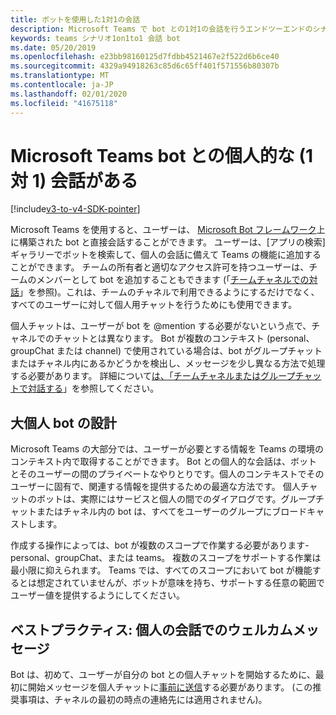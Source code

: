 ```yaml
---
title: ボットを使用した1対1の会話
description: Microsoft Teams で bot との1対1の会話を行うエンドツーエンドのシナリオについて説明します。
keywords: teams シナリオ1on1to1 会話 bot
ms.date: 05/20/2019
ms.openlocfilehash: e23bb98160125d7fdbb4521467e2f522d6b6ce40
ms.sourcegitcommit: 4329a94918263c85d6c65ff401f571556b80307b
ms.translationtype: MT
ms.contentlocale: ja-JP
ms.lasthandoff: 02/01/2020
ms.locfileid: "41675118"
---
```

# <a name="have-a-personal-one-on-one-conversation-with-a-microsoft-teams-bot"></a>Microsoft Teams bot との個人的な (1 対 1) 会話がある

[!include[v3-to-v4-SDK-pointer](~/includes/v3-to-v4-pointer-bots.md)]

Microsoft Teams を使用すると、ユーザーは、 [Microsoft Bot フレームワーク](/azure/bot-service/?view=azure-bot-service-3.0)上に構築された bot と直接会話することができます。 ユーザーは、[アプリの検索] ギャラリーでボットを検索して、個人の会話に備えて Teams の機能に追加することができます。 チームの所有者と適切なアクセス許可を持つユーザーは、チームのメンバーとして bot を追加することもできます (「[チームチャネルでの対話](~/resources/bot-v3/bot-conversations/bots-conv-channel.md)」を参照)。これは、チームのチャネルで利用できるようにするだけでなく、すべてのユーザーに対して個人用チャットを行うためにも使用できます。

個人チャットは、ユーザーが bot を @mention する必要がないという点で、チャネルでのチャットとは異なります。 Bot が複数のコンテキスト (personal、groupChat または channel) で使用されている場合は、bot がグループチャットまたはチャネル内にあるかどうかを検出し、メッセージを少し異なる方法で処理する必要があります。 詳細について[は、「チームチャネルまたはグループチャットで対話する](~/resources/bot-v3/bot-conversations/bots-conv-proactive.md)」を参照してください。

## <a name="designing-a-great-personal-bot"></a>大個人 bot の設計

Microsoft Teams の大部分では、ユーザーが必要とする情報を Teams の環境のコンテキスト内で取得することができます。 Bot との個人的な会話は、ボットとそのユーザーの間のプライベートなやりとりです。個人のコンテキストでそのユーザーに固有で、関連する情報を提供するための最適な方法です。 個人チャットのボットは、実際にはサービスと個人の間でのダイアログです。グループチャットまたはチャネル内の bot は、すべてをユーザーのグループにブロードキャストします。

作成する操作によっては、bot が複数のスコープで作業する必要があります-personal、groupChat、または teams。 複数のスコープをサポートする作業は最小限に抑えられます。 Teams では、すべてのスコープにおいて bot が機能するとは想定されていませんが、ボットが意味を持ち、サポートする任意の範囲でユーザー値を提供するようにしてください。

## <a name="best-practice-welcome-messages-in-personal-conversations"></a>ベストプラクティス: 個人の会話でのウェルカムメッセージ

Bot は、初めて、ユーザーが自分の bot との個人チャットを開始するために、最初に開始メッセージを個人チャットに[事前に送信](~/resources/bot-v3/bot-conversations/bots-conv-proactive.md)する必要があります。 (この推奨事項は、チャネルの最初の時点の連絡先には適用されません)。
